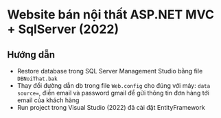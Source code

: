 # Website bán nội thất ASP.NET MVC + SqlServer (2022)
## Hướng dẫn
+ Restore database trong SQL Server Management Studio bằng file `DBNoiThat.bak`  
+ Thay đổi đường dẫn db trong file `Web.config` cho đúng với máy: `data source=`, điền email và password gmail để gửi thông tin đơn hàng tới email của khách hàng  
+ Run project trong Visual Studio (2022) đã cài đặt EntityFramework
